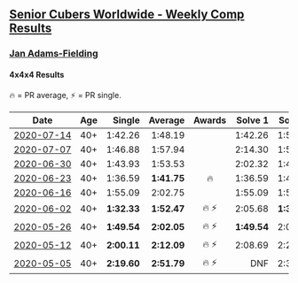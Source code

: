 <style>table {white-space: nowrap;}</style>

## [Senior Cubers Worldwide - Weekly Comp Results](/scw-comp/results/)
### [Jan Adams-Fielding](README.md)
#### 4x4x4 Results

<span style="white-space: nowrap;">🔥 = PR average</span>, <span style="white-space: nowrap;">⚡ = PR single</span>.

| Date | Age | Single | Average | Awards | Solve 1 | Solve 2 | Solve 3 | Solve 4 | Solve 5 | Video |
| :--: | :--: | --: | --: | :--: | --: | --: | --: | --: | --: | :-- |
| [2020-07-14](../../results/2020-07-14/444.md) | 40+ | 1:42.26 | 1:48.19 |  | 1:42.26 | 1:56.87 | 1:45.43 | DNS | DNS | [Link](https://www.facebook.com/events/2729568740635198?view=permalink&id=2734955343429871) |
| [2020-07-07](../../results/2020-07-07/444.md) | 40+ | 1:46.88 | 1:57.94 |  | 2:14.30 | 1:52.65 | 1:46.88 | DNS | DNS | [Link](https://www.facebook.com/events/307625317040136?view=permalink&id=311905029945498) |
| [2020-06-30](../../results/2020-06-30/444.md) | 40+ | 1:43.93 | 1:53.53 |  | 2:02.32 | 1:43.93 | 1:54.33 | DNS | DNS | [Link](https://www.facebook.com/events/284746466306313?view=permalink&id=289182882529338) |
| [2020-06-23](../../results/2020-06-23/444.md) | 40+ | 1:36.59 | **1:41.75** | 🔥 | 1:36.59 | 1:40.77 | 1:47.88 | DNS | DNS | [Link](https://www.facebook.com/jan.adamsfielding/videos/10157164509736889) |
| [2020-06-16](../../results/2020-06-16/444.md) | 40+ | 1:55.09 | 2:02.75 |  | 1:55.09 | 1:58.89 | 2:14.28 | DNS | DNS | [Link](https://www.facebook.com/events/256188575607890?view=permalink&id=260407395186008) |
| [2020-06-02](../../results/2020-06-02/444.md) | 40+ | **1:32.33** | **1:52.47** | 🔥 ⚡ | 2:05.68 | **1:32.33** | 1:59.40 | DNS | DNS | [Link](https://www.facebook.com/events/573401076937046?view=permalink&id=578462709764216) |
| [2020-05-26](../../results/2020-05-26/444.md) | 40+ | **1:49.54** | **2:02.05** | 🔥 ⚡ | **1:49.54** | 2:07.48 | 2:09.14 | DNS | DNS | [Link](https://www.facebook.com/events/637852836799991?view=permalink&id=641708466414428) |
| [2020-05-12](../../results/2020-05-12/444.md) | 40+ | **2:00.11** | **2:12.09** | 🔥 ⚡ | 2:08.69 | 2:27.46 | **2:00.11** | DNS | DNS | [Link](https://www.facebook.com/events/276138643524223?view=permalink&id=279813449823409) |
| [2020-05-05](../../results/2020-05-05/444.md) | 40+ | **2:19.60** | **2:51.79** | 🔥 ⚡ | DNF | 2:30.76 | 2:56.15 | 3:08.47 | **2:19.60** | [Link](https://www.facebook.com/events/557526585195168?view=permalink&id=562206448060515) |


<!-- Global site tag (gtag.js) - Google Analytics -->
<script async src="https://www.googletagmanager.com/gtag/js?id=UA-86348435-3"></script>
<script>window.dataLayer = window.dataLayer || []; function gtag() {dataLayer.push(arguments);} gtag('js', new Date()); gtag('config', 'UA-86348435-3');</script>
